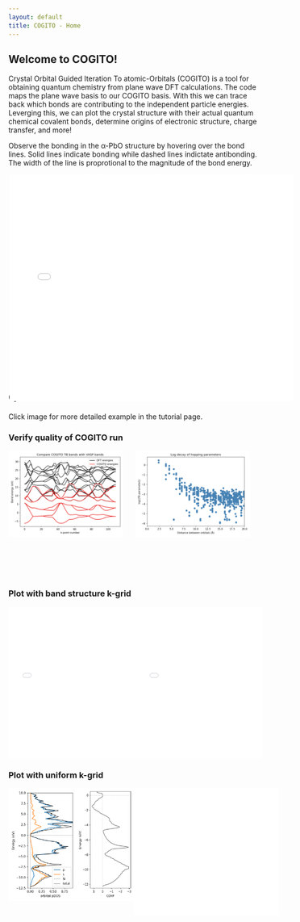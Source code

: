 ```yaml
---
layout: default
title: COGITO - Home
---
```


<style>
    .image-container {
        position: relative;
        display: inline-block;
    }

    .image-hover {
        transition: opacity 0.3s ease;
        display: block;
    }

    .image-hover:hover {
        opacity: 0.3;
    }

    .image-container:hover {
        opacity: 0.3;
    }

    .overlay-text {
        position: absolute;
        top: 0;
        left: 0;
        width: 100%;
        height: 100%; 
        display: flex; 
        justify-content: center;
        align-items: center;
        color: black;
        font-size: 16px;
        font-weight: bold;
        opacity: 0;
        pointer-events: none; 
        /*pointer-events: auto;  Ensures the div can receive click events */
        transition: opacity 0.3s ease;
    }

    .image-container:hover .overlay-text {
        opacity: 1;
        pointer-events: auto;
    }
</style>


## Welcome to COGITO!

Crystal Orbital Guided Iteration To atomic-Orbitals (COGITO) is a tool for obtaining quantum chemistry from plane wave DFT calculations. The code maps the plane wave basis to our COGITO basis. With this we can trace back which bonds are contributing to the independent particle energies. Leverging this, we can plot the crystal structure with their actual quantum chemical covalent bonds, determine origins of electronic structure, charge transfer, and more!

Observe the bonding in the α-PbO structure by hovering over the bond lines. Solid lines indicate bonding while dashed lines indictate antibonding. The width of the line is proprotional to the magnitude of the bond energy.

<div style="display: flex; justify-content: space-around;">
    <div class="image-container" style="height: 400px; width: 500px">
        <iframe src="docs/PbO/crystal_bonds.html" style="transform: scale(0.75); transform-origin: top left; width: 150%; height: 150%; border: 0;"></iframe>
    </div>
</div>

## Quick Guide 

Click image for more detailed example in the tutorial page.

<h3 id="tight">Verify quality of COGITO run</h3>

<div style="display: flex; justify-content: space-around;">
    <div class="image-container" style="height: 250px;">
        <a href="{{ site.baseurl }}/tutorial/#compareDFT">
            <img src="./docs/Si/compareDFT.png" alt="Image 2" width="90%" class="image-hover">
            <div class="overlay-text">Compare COGITO bands<br>to VASP</div>
        </a>
    </div>
    <div class="image-container" style="height: 250px;">
        <a href="{{ site.baseurl }}/tutorial/#tight">
            <img src="./docs/Si/tbparams_decay.png" alt="Image 2" width="90%" class="image-hover">
            <div class="overlay-text">Plot parameter decay</div>
        </a>
    </div>
</div>

<h3 id="bandstruc">Plot with band structure k-grid</h3>

<div style="display: flex; justify-content: space-around;">
    <div class="image-container" style="height: 300px;">
        <a href="{{ site.baseurl }}/tutorial/#COHPBS">
            <iframe src="./docs/Si/COHP_BS.html" style="transform: scale(0.5); transform-origin: top left; width: 200%; height: 200%; border: 0;" class="image-hover"></iframe>
            <div class="overlay-text">Plot projected COHP/COOP</div>
        </a>
    </div>
    <div class="image-container" style="height: 300px;">
        <a href="{{ site.baseurl }}/tutorial/#projectBS">
            <iframe src="./docs/Si/projectedBS.html" style="transform: scale(0.5); transform-origin: top left; width: 200%; height: 200%; border: 0;" class="image-hover"></iframe>
            <div class="overlay-text">Plot orbital projected<br>band structure</div>
        </a>
    </div>
</div>

<h3 id="uniform">Plot with uniform k-grid</h3>

<div style="display: flex;">
    <div class="image-container" style="width: 200px;">
        <a href="{{ site.baseurl }}/tutorial/#projectDOS">
            <img src="./docs/Si/SiprojectedDOS.png" alt="Image 2" style="width: 100%; height: 100%; border: 0;" class="image-hover">
            <div width="100%" class="overlay-text">Plot orbital<br>projected DOS</div>
        </a>
    </div>
    <div class="image-container" style="width: 170px;">
        <img src="./docs/Si/COHP_DOS.png" alt="Image 2" style="width: 100%; height: 100%; border: 0;" class="image-hover">
        <div class="overlay-text">Plot COHP/COOP energy density</div>
    </div>
    <div class="image-container" style="width: 380px;">
        <a href="{{ site.baseurl }}/tutorial/#bonds">
            <iframe src="docs/Si/crystal_bonds.html" style="transform: scale(0.75); transform-origin: top left; width: 150%; height: 150%; border: 0;" class="image-hover"></iframe>
            <div class="overlay-text">Plot crytstal with COGITO bonds</div>
        </a>
    </div>
</div>  

